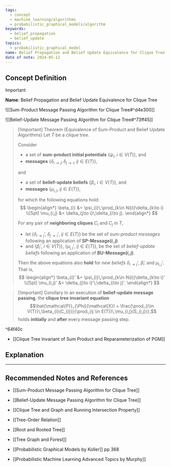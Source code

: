 ```yaml
---
tags:
  - concept
  - machine_learning/algorithms
  - probabilistic_graphical_models/algorithm
keywords:
  - belief_propagation
  - belief_update
topics:
  - probabilistic_graphical_model
name: Belief Propagation and Belief Update Equivalence for Clique Tree
date of note: 2024-05-12
---
```


## Concept Definition

>[!important]
>**Name**: Belief Propagation and Belief Update Equivalence for Clique Tree

![[Sum-Product Message Passing Algorithm for Clique Tree#^d4e300]]

![[Belief-Update Message Passing Algorithm for Clique Tree#^73ff45]]

>[!important] Theorem (Equivalence of Sum-Product and Belief Update Algorithms)
>Let $T$ be a clique tree.
>
>Consider 
>- a set of **sum-product initial potentials** $\{ \psi_{i}, \;i\in V(T) \}$, and
>- **messages** $\{ \delta_{i\to j},\, \delta_{j\to i},\; ij\in E(T) \}$, 
>
>and
>- a set of **belief-update beliefs** $\{ \beta_{i}, \; i\in V(T) \}$, and
>- **messages** $\{ \mu_{i,j},\; ij\in E(T) \}$,
>
>for which the following equations hold:
>$$
>\begin{align*}
> \beta_{i} &= \psi_{i}\,\prod_{k\in N(i)}\delta_{k\to i} \\[5pt]
> \mu_{i,j} &= \delta_{j\to i}\;\delta_{i\to j}.
>\end{align*}
>$$
>
>For any pair of **neighboring cliques** $C_{i}$ and $C_{j}$ in $T$, 
>- let $\{ \delta_{i\to j}',\, \delta_{j\to i}',\; ij\in E(T) \}$ be the set of *sum-product messages* following an application of **SP-Message$(i,j)$**
>- and $\{  \beta_{i}', \; i\in V(T)\}$,  $\{ \mu_{i,j}',\; ij\in E(T) \}$,  be the set of *belief-update beliefs* following an application of **BU-Message$(i,j)$**.
>  
>Then the above equations also **hold** for *new beliefs* $\delta_{i\to j}'$, $\beta_{i}'$ and $\mu_{i,j}'$. That is,
>$$
>\begin{align*}
> \beta_{i}' &= \psi_{i}\,\prod_{k\in N(i)}\delta_{k\to i}' \\[5pt]
> \mu_{i,j}' &= \delta_{j\to i}'\;\delta_{i\to j}'.
>\end{align*}
>$$

>[!important] Corollary
>In an execution of **belief-update message passing**, the **clique tree invariant equation** $$\hat{\mathcal{P}}_{\Phi}(\mathcal{X}) = \frac{\prod_{i\in V(T)}\,\beta_{i}(C_{i})}{\prod_{ij \in E(T)}\,\mu_{i,j}(S_{i,j})},$$ holds **initially** and **after** every message passing step.

^64f40c

- [[Clique Tree Invariant of Sum Product and Reparameterization of PGM]]



## Explanation





-----------
##  Recommended Notes and References

- [[Sum-Product Message Passing Algorithm for Clique Tree]]
- [[Belief-Update Message Passing Algorithm for Clique Tree]]

- [[Clique Tree and Graph and Running Intersection Property]]

- [[Tree-Order Relation]]
- [[Root and Rooted Tree]]
- [[Tree Graph and Forest]]


- [[Probabilistic Graphical Models by Koller]] pp 368
- [[Probabilistic Machine Learning Advanced Topics by Murphy]]
